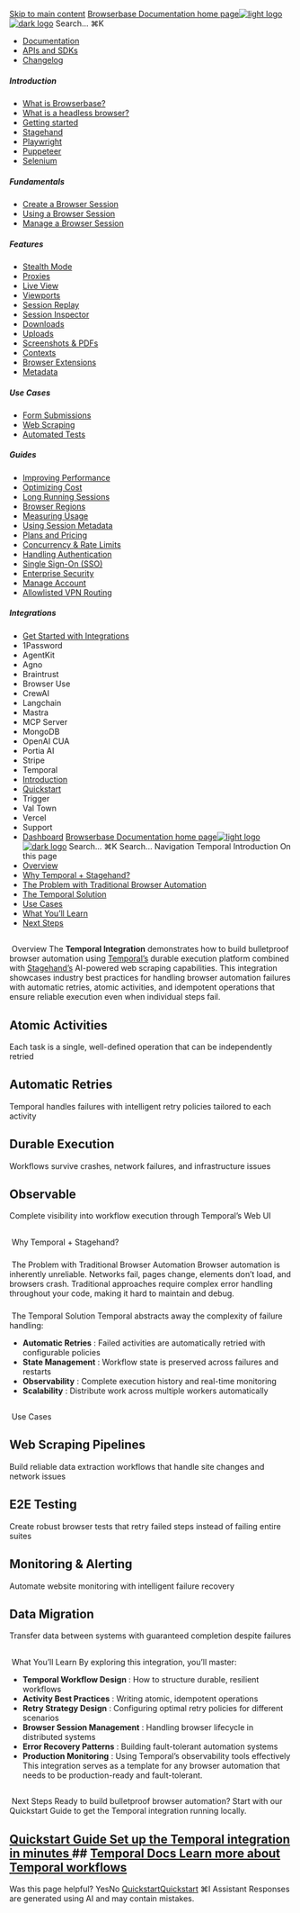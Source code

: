 [Skip to main content](#content-area)
[Browserbase Documentation home page![light logo](https://mintcdn.com/browserbase/lUkHCCQ3HJMpCnfp/logo/light.svg?fit=max&auto=format&n=lUkHCCQ3HJMpCnfp&q=85&s=0f99c87492a4fb0e9bfc45075a78c64f)![dark logo](https://mintcdn.com/browserbase/lUkHCCQ3HJMpCnfp/logo/dark.svg?fit=max&auto=format&n=lUkHCCQ3HJMpCnfp&q=85&s=645b212b9cbee8bebf84f318c2baaac0)](https://www.browserbase.com)
Search...
⌘K
 * [Documentation](/introduction/what-is-browserbase)
 * [APIs and SDKs](/reference/introduction)
 * [Changelog](https://www.browserbase.com/changelog)
##### Introduction
 * [What is Browserbase?](/introduction/what-is-browserbase)
 * [What is a headless browser?](/introduction/what-is-headless-browser)
 * [Getting started](/introduction/getting-started)
 * [Stagehand](/introduction/stagehand)
 * [Playwright](/introduction/playwright)
 * [Puppeteer](/introduction/puppeteer)
 * [Selenium](/introduction/selenium)
##### Fundamentals
 * [Create a Browser Session](/fundamentals/create-browser-session)
 * [Using a Browser Session](/fundamentals/using-browser-session)
 * [Manage a Browser Session](/fundamentals/manage-browser-session)
##### Features
 * [Stealth Mode](/features/stealth-mode)
 * [Proxies](/features/proxies)
 * [Live View](/features/session-live-view)
 * [Viewports](/features/viewports)
 * [Session Replay](/features/session-replay)
 * [Session Inspector](/features/session-inspector)
 * [Downloads](/features/downloads)
 * [Uploads](/features/uploads)
 * [Screenshots & PDFs](/features/screenshots)
 * [Contexts](/features/contexts)
 * [Browser Extensions](/features/browser-extensions)
 * [Metadata](/features/session-metadata)
##### Use Cases
 * [Form Submissions](/use-cases/automating-form-submissions)
 * [Web Scraping](/use-cases/scraping-website)
 * [Automated Tests](/use-cases/building-automated-tests)
##### Guides
 * [Improving Performance](/guides/speed-optimization)
 * [Optimizing Cost](/guides/cost-optimization)
 * [Long Running Sessions](/guides/long-running-sessions)
 * [Browser Regions](/guides/multi-region)
 * [Measuring Usage](/guides/measuring-usage)
 * [Using Session Metadata](/guides/using-session-metadata)
 * [Plans and Pricing](/guides/plans-and-pricing)
 * [Concurrency & Rate Limits](/guides/concurrency-rate-limits)
 * [Handling Authentication](/guides/authentication)
 * [Single Sign-On (SSO)](/guides/sso-setup)
 * [Enterprise Security](/guides/security)
 * [Manage Account](/guides/manage-account)
 * [Allowlisted VPN Routing](/guides/vpn)
##### Integrations
 * [Get Started with Integrations](/integrations/get-started)
 * 1Password
 * AgentKit
 * Agno
 * Braintrust
 * Browser Use
 * CrewAI
 * Langchain
 * Mastra
 * MCP Server
 * MongoDB
 * OpenAI CUA
 * Portia AI
 * Stripe
 * Temporal
 * [Introduction](/integrations/temporal/introduction)
 * [Quickstart](/integrations/temporal/quickstart)
 * Trigger
 * Val Town
 * Vercel
 * Support
 * [Dashboard](https://www.browserbase.com/overview)
[Browserbase Documentation home page![light logo](https://mintcdn.com/browserbase/lUkHCCQ3HJMpCnfp/logo/light.svg?fit=max&auto=format&n=lUkHCCQ3HJMpCnfp&q=85&s=0f99c87492a4fb0e9bfc45075a78c64f)![dark logo](https://mintcdn.com/browserbase/lUkHCCQ3HJMpCnfp/logo/dark.svg?fit=max&auto=format&n=lUkHCCQ3HJMpCnfp&q=85&s=645b212b9cbee8bebf84f318c2baaac0)](https://www.browserbase.com)
Search...
⌘K
Search...
Navigation
Temporal
Introduction
On this page
 * [Overview](#overview)
 * [Why Temporal + Stagehand?](#why-temporal-%2B-stagehand%3F)
 * [The Problem with Traditional Browser Automation](#the-problem-with-traditional-browser-automation)
 * [The Temporal Solution](#the-temporal-solution)
 * [Use Cases](#use-cases)
 * [What You’ll Learn](#what-you%E2%80%99ll-learn)
 * [Next Steps](#next-steps)
## 
[​](#overview)
Overview
The **Temporal Integration** demonstrates how to build bulletproof browser automation using [Temporal’s](https://temporal.io/) durable execution platform combined with [Stagehand’s](https://docs.stagehand.dev/) AI-powered web scraping capabilities. This integration showcases industry best practices for handling browser automation failures with automatic retries, atomic activities, and idempotent operations that ensure reliable execution even when individual steps fail.
## Atomic Activities
Each task is a single, well-defined operation that can be independently retried
## Automatic Retries
Temporal handles failures with intelligent retry policies tailored to each activity
## Durable Execution
Workflows survive crashes, network failures, and infrastructure issues
## Observable
Complete visibility into workflow execution through Temporal’s Web UI
## 
[​](#why-temporal-%2B-stagehand%3F)
Why Temporal + Stagehand?
### 
[​](#the-problem-with-traditional-browser-automation)
The Problem with Traditional Browser Automation
Browser automation is inherently unreliable. Networks fail, pages change, elements don’t load, and browsers crash. Traditional approaches require complex error handling throughout your code, making it hard to maintain and debug.
### 
[​](#the-temporal-solution)
The Temporal Solution
Temporal abstracts away the complexity of failure handling:
 * **Automatic Retries** : Failed activities are automatically retried with configurable policies
 * **State Management** : Workflow state is preserved across failures and restarts
 * **Observability** : Complete execution history and real-time monitoring
 * **Scalability** : Distribute work across multiple workers automatically
## 
[​](#use-cases)
Use Cases
## Web Scraping Pipelines
Build reliable data extraction workflows that handle site changes and network issues
## E2E Testing
Create robust browser tests that retry failed steps instead of failing entire suites
## Monitoring & Alerting
Automate website monitoring with intelligent failure recovery
## Data Migration
Transfer data between systems with guaranteed completion despite failures
## 
[​](#what-you%E2%80%99ll-learn)
What You’ll Learn
By exploring this integration, you’ll master:
 * **Temporal Workflow Design** : How to structure durable, resilient workflows
 * **Activity Best Practices** : Writing atomic, idempotent operations
 * **Retry Strategy Design** : Configuring optimal retry policies for different scenarios
 * **Browser Session Management** : Handling browser lifecycle in distributed systems
 * **Error Recovery Patterns** : Building fault-tolerant automation systems
 * **Production Monitoring** : Using Temporal’s observability tools effectively
This integration serves as a template for any browser automation that needs to be production-ready and fault-tolerant.
## 
[​](#next-steps)
Next Steps
Ready to build bulletproof browser automation? Start with our Quickstart Guide to get the Temporal integration running locally.
## [Quickstart Guide Set up the Temporal integration in minutes ](/integrations/temporal/quickstart)## [Temporal Docs Learn more about Temporal workflows ](https://docs.temporal.io/)
Was this page helpful?
YesNo
[Quickstart](/integrations/stripe/quickstart)[Quickstart](/integrations/temporal/quickstart)
⌘I
Assistant
Responses are generated using AI and may contain mistakes.